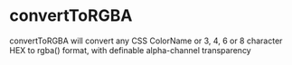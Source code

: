 # convertToRGBA
convertToRGBA will convert any CSS ColorName or 3, 4, 6 or 8 character HEX to rgba() format, with definable alpha-channel transparency
